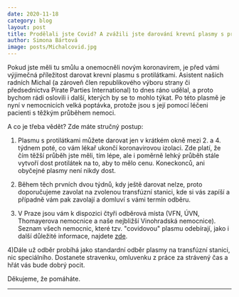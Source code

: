 ```yaml
---
date: 2020-11-18
category: blog
layout: post
title: Prodělali jste Covid? A zvážili jste darování krevní plasmy s protilátkami?
author: Simona Bártová
image: posts/Michalcovid.jpg
---
```


Pokud jste měli tu smůlu a onemocněli novým koronavirem, je před vámi výjimečná příležitost darovat krevní plasmu s protilátkami. Asistent našich radních Michal (a zároveň člen republikového výboru strany či předsednictva Pirate Parties International) to dnes ráno udělal, a proto bychom rádi oslovili i další, kterých by se to mohlo týkat. Po této plasmě je nyní v nemocnicích velká poptávka, protože jsou s její pomocí léčeni pacienti s těžkým průběhem nemoci.

A co je třeba vědět? Zde máte stručný postup:

1) Plasmu s protilátkami můžete darovat jen v krátkém okně mezi 2. a 4. týdnem poté, co vám lékař ukončí koronavirovou  izolaci. Zde platí, že čím těžší průběh jste měli, tím lépe, ale i poměrně lehký průběh stále vytvoří dost protilátek na to, aby to mělo cenu. Koneckonců, ani obyčejné plasmy není nikdy dost.

2) Během těch prvních dvou týdnů, kdy ještě darovat nelze, proto doporučujeme zavolat na zvolenou transfúzní stanici, kde si vás zapíší a případně vám pak zavolají a domluví s vámi termín odběru.

3) V Praze jsou vám k dispozici čtyři odběrová místa (VFN, ÚVN, Thomayerova nemocnice a naše nejbližší Vinohradská nemocnice). Seznam všech nemocnic, které tzv. "covidovou" plasmu odebírají, jako i další důležité informace, najdete [zde](https://koronavirus.mzcr.cz/hledame-darce-anti-covidove-rekonvalescentni-plazmy-pro-moznou-lecbu-pacientu-s-covid-19/).

4)Dále už odběr probíhá jako standardní odběr plasmy na transfúzní stanici, nic speciálního. Dostanete stravenku, omluvenku z práce za strávený čas a hřát vás bude dobrý pocit.

Děkujeme, že pomáháte.

- - -
